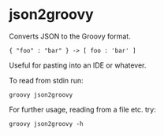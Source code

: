 # json2groovy

Converts JSON to the Groovy format. 

`{ "foo" : "bar" } -> [ foo : 'bar' ]`

Useful for pasting into an IDE or whatever.

To read from stdin run:

`groovy json2groovy`

For further usage, reading from a file etc. try:

`groovy json2groovy -h`
